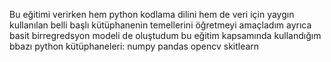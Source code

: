 Bu eğitimi verirken hem python kodlama dilini hem de veri için yaygın kullanılan belli başlı kütüphanenin temellerini öğretmeyi amaçladım ayrıca basit birregredsyon modeli de oluştudum 
bu eğitim kapsamında kullandığım bbazı python kütüphaneleri:
 numpy
 pandas
 opencv
 skitlearn 
